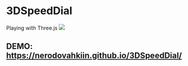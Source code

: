 # 3DSpeedDial
Playing with Three.js
![](https://images2.imgbox.com/c0/94/DNXXKn3L_o.png)

## DEMO: https://nerodovahkiin.github.io/3DSpeedDial/
